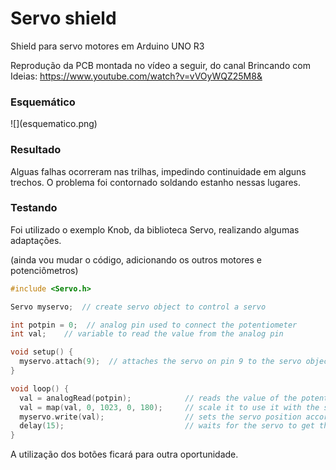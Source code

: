 # Servo shield
Shield para servo motores em Arduino UNO R3

Reprodução da PCB montada no vídeo a seguir, do canal Brincando com Ideias: https://www.youtube.com/watch?v=vVOyWQZ25M8&

<h3>Esquemático</h3>
![](esquematico.png)



<h3>Resultado</h3>
Alguas falhas ocorreram nas trilhas, impedindo continuidade em alguns trechos. O problema foi contornado soldando estanho nessas lugares.

<h3>Testando</h3>
Foi utilizado o exemplo Knob, da biblioteca Servo, realizando algumas adaptações. 


(ainda vou mudar o código, adicionando os outros motores e potenciômetros)
```c
#include <Servo.h>

Servo myservo;  // create servo object to control a servo

int potpin = 0;  // analog pin used to connect the potentiometer
int val;    // variable to read the value from the analog pin

void setup() {
  myservo.attach(9);  // attaches the servo on pin 9 to the servo object
}

void loop() {
  val = analogRead(potpin);            // reads the value of the potentiometer (value between 0 and 1023)
  val = map(val, 0, 1023, 0, 180);     // scale it to use it with the servo (value between 0 and 180)
  myservo.write(val);                  // sets the servo position according to the scaled value
  delay(15);                           // waits for the servo to get there
}
```





A utilização dos botões ficará para outra oportunidade.

